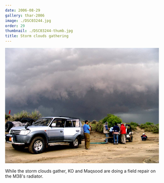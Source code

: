 ```yaml
---
date: 2006-08-29
gallery: thar-2006
image: ./DSC03244.jpg
order: 29
thumbnail: ./DSC03244-thumb.jpg
title: Storm clouds gathering
---
```


![Storm clouds gathering](./DSC03244.jpg)

While the storm clouds gather, KO and Maqsood are doing a field repair on the M38's radiator.